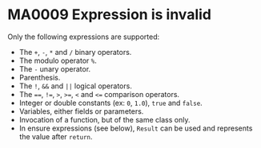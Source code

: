 # MA0009 Expression is invalid

Only the following expressions are supported:

  * The `+`, `-`, `*` and `/` binary operators.
  * The modulo operator `%`.
  * The `-` unary operator.
  * Parenthesis.
  * The `!`, `&&` and `||` logical operators.
  * The `==`, `!=`, `>`, `>=`, `<` and `<=` comparison operators.
  * Integer or double constants (ex: `0`, `1.0`), `true` and `false`.
  * Variables, either fields or parameters.
  * Invocation of a function, but of the same class only.
  * In ensure expressions (see below), `Result` can be used and represents the value after `return`. 

